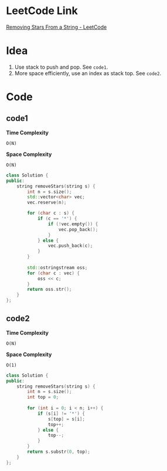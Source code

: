 # LeetCode Link

[Removing Stars From a String - LeetCode](https://leetcode.com/problems/removing-stars-from-a-string/description/?envType=study-plan-v2&envId=leetcode-75)

# Idea

1.   Use stack to push and pop. See `code1`.
2.   More space efficiently, use an index as stack top. See `code2`.

# Code

## code1

**Time Complexity**

`O(N)`

**Space Complexity**

`O(N)`

```cpp
class Solution {
public:
    string removeStars(string s) {
        int n = s.size();
        std::vector<char> vec;
        vec.reserve(n);

        for (char c : s) {
            if (c == '*') {
                if (!vec.empty()) {
                    vec.pop_back();
                }
            } else {
                vec.push_back(c);
            }
        }
        
        std::ostringstream oss;
        for (char c : vec) {
            oss << c;
        }
        return oss.str();
    }
};
```

## code2

**Time Complexity**

`O(N)`

**Space Complexity**

`O(1)`

```cpp
class Solution {
public:
    string removeStars(string s) {
        int n = s.size();
        int top = 0;
        
        for (int i = 0; i < n; i++) {
            if (s[i] != '*') {
                s[top] = s[i];
                top++;
            } else {
                top--;
            }
        }
        return s.substr(0, top);
    }
};
```

